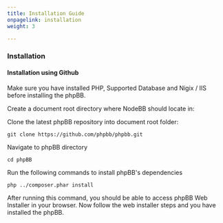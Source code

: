 ```yaml
---
title: Installation Guide
onpagelink: installation
weight: 3

---
```


### Installation

#### Installation using Github

Make sure you have installed PHP, Supported Database and Nigix / IIS before installing the phpBB.

Create a document root directory where NodeBB should locate in:

Clone the latest phpBB repository into document root folder:

 ```
git clone https://github.com/phpbb/phpbb.git
 ```

Navigate to phpBB directory

 ```
cd phpBB
 ```

Run the following commands to install phpBB's dependencies

 ```
php ../composer.phar install
 ```

After running this command, you should be able to access phpBB Web Installer in your browser. Now follow the web installer steps and you have installed the phpBB.